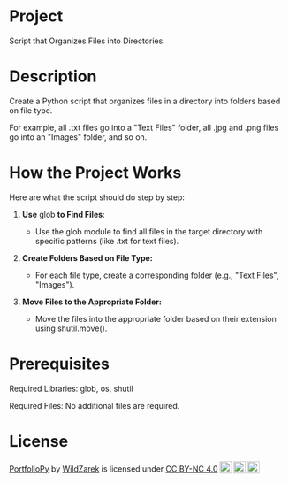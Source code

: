 # Project

Script that Organizes Files into Directories.

# Description

Create a Python script that organizes files in a directory into folders based on file type.

For example, all .txt files go into a "Text Files" folder,
all .jpg and .png files go into an "Images" folder, and so on.

# How the Project Works

Here are what the script should do step by step:

1. **Use** glob **to Find Files**:

    - Use the glob module to find all files in the target directory with specific patterns (like .txt for text files).

2. **Create Folders Based on File Type:**

    - For each file type, create a corresponding folder (e.g., "Text Files", "Images").

3. **Move Files to the Appropriate Folder:**

    - Move the files into the appropriate folder based on their extension using shutil.move().

# Prerequisites

Required Libraries: glob, os, shutil

Required Files: No additional files are required.

# License

 <p xmlns:cc="http://creativecommons.org/ns#" xmlns:dct="http://purl.org/dc/terms/"><a property="dct:title" rel="cc:attributionURL" href="https://github.com/WildZarek/PortfolioPy">PortfolioPy</a> by <a rel="cc:attributionURL dct:creator" property="cc:attributionName" href="https://github.com/WildZarek">WildZarek</a> is licensed under <a href="https://creativecommons.org/licenses/by-nc/4.0/?ref=chooser-v1" target="_blank" rel="license noopener noreferrer" style="display:inline-block;">CC BY-NC 4.0<img style="height:22px!important;margin-left:3px;vertical-align:text-bottom;" src="https://mirrors.creativecommons.org/presskit/icons/cc.svg?ref=chooser-v1" alt=""><img style="height:22px!important;margin-left:3px;vertical-align:text-bottom;" src="https://mirrors.creativecommons.org/presskit/icons/by.svg?ref=chooser-v1" alt=""><img style="height:22px!important;margin-left:3px;vertical-align:text-bottom;" src="https://mirrors.creativecommons.org/presskit/icons/nc.svg?ref=chooser-v1" alt=""></a></p>